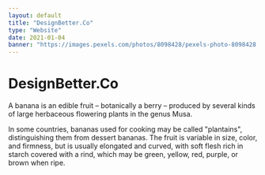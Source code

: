 ```yaml
---
layout: default
title: "DesignBetter.Co"
type: "Website"
date: 2021-01-04
banner: "https://images.pexels.com/photos/8098428/pexels-photo-8098428.jpeg?auto=compress&cs=tinysrgb&dpr=2&h=750&w=1260"
---
```

# DesignBetter.Co

A banana is an edible fruit – botanically a berry – produced by several kinds
of large herbaceous flowering plants in the genus Musa.

In some countries, bananas used for cooking may be called "plantains",
distinguishing them from dessert bananas. The fruit is variable in size, color,
and firmness, but is usually elongated and curved, with soft flesh rich in
starch covered with a rind, which may be green, yellow, red, purple, or brown
when ripe.